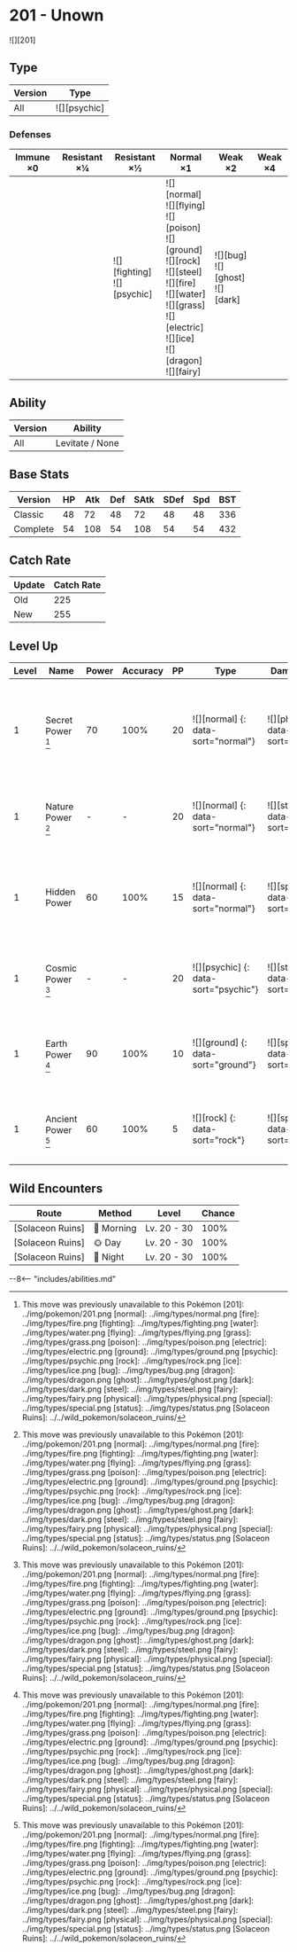 # 201 - Unown
![][201]

## Type

Version | Type
---     | ---
All     | ![][psychic]

### Defenses

Immune ×0 | Resistant ×¼ | Resistant ×½                      | Normal ×1                                                                                                                                                                                  | Weak ×2                                 | Weak ×4
---       | ---          | ---                               | ---                                                                                                                                                                                        | ---                                     | ---
&nbsp;    | &nbsp;       | ![][fighting]<br>![][psychic]<br> | ![][normal]<br>![][flying]<br>![][poison]<br>![][ground]<br>![][rock]<br>![][steel]<br>![][fire]<br>![][water]<br>![][grass]<br>![][electric]<br>![][ice]<br>![][dragon]<br>![][fairy]<br> | ![][bug]<br>![][ghost]<br>![][dark]<br> | &nbsp;

## Ability

Version | Ability
---     | ---
All     | Levitate / None

## Base Stats

Version  | HP  | Atk | Def | SAtk | SDef | Spd | BST
---      | --- | --- | --- | ---  | ---  | --- | ---
Classic  | 48  | 72  | 48  | 72   | 48   | 48  | 336
Complete | 54  | 108 | 54  | 108  | 54   | 54  | 432

## Catch Rate

Update | Catch Rate
---    | ---
Old    | 225
New    | 255

## Level Up

Level | Name               | Power | Accuracy | PP  | Type                                 | Damage Class                           | Description
---   | ---                | ---   | ---      | --- | ---                                  | ---                                    | ---
1     | Secret Power [^1]  | 70    | 100%     | 20  | ![][normal] {: data-sort="normal"}   | ![][physical] {: data-sort="physical"} | Has a 30% chance to inflict a status effect which depends upon the terrain.
1     | Nature Power [^1]  | -     | -        | 20  | ![][normal] {: data-sort="normal"}   | ![][status] {: data-sort="status"}     | Uses a move which depends upon the terrain.
1     | Hidden Power       | 60    | 100%     | 15  | ![][normal] {: data-sort="normal"}   | ![][special] {: data-sort="special"}   | Power and type depend upon user's IVs.  Power can range from 30 to 70.
1     | Cosmic Power [^1]  | -     | -        | 20  | ![][psychic] {: data-sort="psychic"} | ![][status] {: data-sort="status"}     | Raises the user's Defense and Special Defense by one stage.
1     | Earth Power [^1]   | 90    | 100%     | 10  | ![][ground] {: data-sort="ground"}   | ![][special] {: data-sort="special"}   | Has a 10% chance to lower the target's Special Defense by one stage.
1     | Ancient Power [^1] | 60    | 100%     | 5   | ![][rock] {: data-sort="rock"}       | ![][special] {: data-sort="special"}   | Has a 10% chance to raise all of the user's stats by one stage.

## Wild Encounters

Route            | Method    | Level       | Chance
---              | ---       | ---         | ---
[Solaceon Ruins] | 🌅 Morning | Lv. 20 - 30 | 100%
[Solaceon Ruins] | 🌞 Day     | Lv. 20 - 30 | 100%
[Solaceon Ruins] | 🌙 Night   | Lv. 20 - 30 | 100%

--8<-- "includes/abilities.md"

[^1]: This move was previously unavailable to this Pokémon
[201]: ../img/pokemon/201.png
[normal]: ../img/types/normal.png
[fire]: ../img/types/fire.png
[fighting]: ../img/types/fighting.png
[water]: ../img/types/water.png
[flying]: ../img/types/flying.png
[grass]: ../img/types/grass.png
[poison]: ../img/types/poison.png
[electric]: ../img/types/electric.png
[ground]: ../img/types/ground.png
[psychic]: ../img/types/psychic.png
[rock]: ../img/types/rock.png
[ice]: ../img/types/ice.png
[bug]: ../img/types/bug.png
[dragon]: ../img/types/dragon.png
[ghost]: ../img/types/ghost.png
[dark]: ../img/types/dark.png
[steel]: ../img/types/steel.png
[fairy]: ../img/types/fairy.png
[physical]: ../img/types/physical.png
[special]: ../img/types/special.png
[status]: ../img/types/status.png
[Solaceon Ruins]: ../../wild_pokemon/solaceon_ruins/
